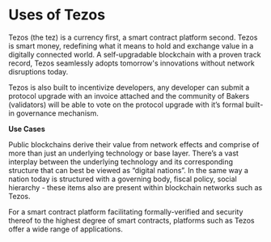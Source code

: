 # Uses of Tezos

Tezos \(the tez\) is a currency first, a smart contract platform second. Tezos is smart money, redefining what it means to hold and exchange value in a digitally connected world. A self-upgradable blockchain with a proven track record, Tezos seamlessly adopts tomorrow's innovations without network disruptions today. 

Tezos is also built to incentivize developers, any developer can submit a protocol upgrade with an invoice attached and the community of Bakers \(validators\) will be able to vote on the protocol upgrade with it’s formal built-in governance mechanism.

**Use Cases**

Public blockchains derive their value from network effects and comprise of more than just an underlying technology or base layer. There’s a vast interplay between the underlying technology and its corresponding structure that can best be viewed as “digital nations”. In the same way a nation today is structured with a governing body, fiscal policy, social hierarchy - these items also are present within blockchain networks such as Tezos. 

For a smart contract platform facilitating formally-verified and security thereof to the highest degree of smart contracts, platforms such as Tezos offer a wide range of applications.   
  
  
  


